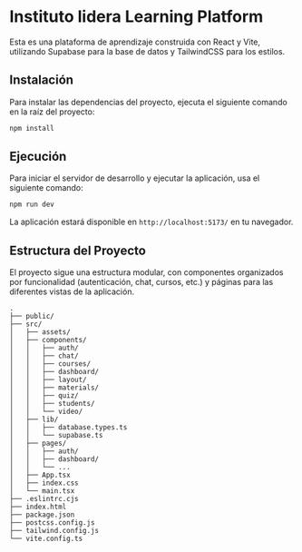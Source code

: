 # Instituto lidera Learning Platform

Esta es una plataforma de aprendizaje construida con React y Vite, utilizando Supabase para la base de datos y TailwindCSS para los estilos.

## Instalación

Para instalar las dependencias del proyecto, ejecuta el siguiente comando en la raíz del proyecto:

```bash
npm install
```

## Ejecución

Para iniciar el servidor de desarrollo y ejecutar la aplicación, usa el siguiente comando:

```bash
npm run dev
```

La aplicación estará disponible en `http://localhost:5173/` en tu navegador.

## Estructura del Proyecto

El proyecto sigue una estructura modular, con componentes organizados por funcionalidad (autenticación, chat, cursos, etc.) y páginas para las diferentes vistas de la aplicación.

```
.
├── public/
├── src/
│   ├── assets/
│   ├── components/
│   │   ├── auth/
│   │   ├── chat/
│   │   ├── courses/
│   │   ├── dashboard/
│   │   ├── layout/
│   │   ├── materials/
│   │   ├── quiz/
│   │   ├── students/
│   │   └── video/
│   ├── lib/
│   │   ├── database.types.ts
│   │   └── supabase.ts
│   ├── pages/
│   │   ├── auth/
│   │   ├── dashboard/
│   │   └── ...
│   ├── App.tsx
│   ├── index.css
│   └── main.tsx
├── .eslintrc.cjs
├── index.html
├── package.json
├── postcss.config.js
├── tailwind.config.js
└── vite.config.ts
